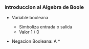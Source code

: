 
### Introduccion al Algebra de Boole

* Variable booleana
    * Simboliza entrada o salida
    * Valor 1 / 0

* Negacion Booleana: A
    * 